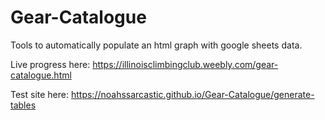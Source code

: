 # Gear-Catalogue
Tools to automatically populate an html graph with google sheets data.

Live progress here: https://illinoisclimbingclub.weebly.com/gear-catalogue.html

Test site here: https://noahssarcastic.github.io/Gear-Catalogue/generate-tables
